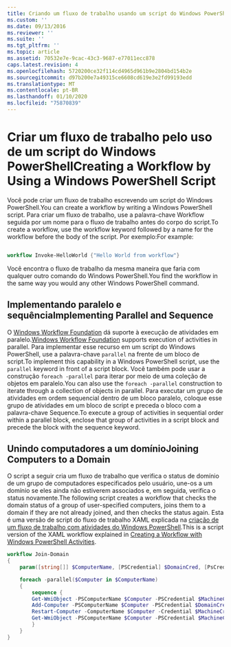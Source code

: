 ```yaml
---
title: Criando um fluxo de trabalho usando um script do Windows PowerShell | Microsoft Docs
ms.custom: ''
ms.date: 09/13/2016
ms.reviewer: ''
ms.suite: ''
ms.tgt_pltfrm: ''
ms.topic: article
ms.assetid: 70532e7e-9cac-43c3-9687-e77011ecc878
caps.latest.revision: 4
ms.openlocfilehash: 5720200ce32f114cd4965d961b9e2804bd154b2e
ms.sourcegitcommit: d97b200e7a49315ce6608cd619e3e2fd99193edd
ms.translationtype: MT
ms.contentlocale: pt-BR
ms.lasthandoff: 01/10/2020
ms.locfileid: "75870839"
---
```

# <a name="creating-a-workflow-by-using-a-windows-powershell-script"></a><span data-ttu-id="facb1-102">Criar um fluxo de trabalho pelo uso de um script do Windows PowerShell</span><span class="sxs-lookup"><span data-stu-id="facb1-102">Creating a Workflow by Using a Windows PowerShell Script</span></span>

<span data-ttu-id="facb1-103">Você pode criar um fluxo de trabalho escrevendo um script do Windows PowerShell.</span><span class="sxs-lookup"><span data-stu-id="facb1-103">You can create a workflow by writing a Windows PowerShell script.</span></span> <span data-ttu-id="facb1-104">Para criar um fluxo de trabalho, use a palavra-chave Workflow seguida por um nome para o fluxo de trabalho antes do corpo do script.</span><span class="sxs-lookup"><span data-stu-id="facb1-104">To create a workflow, use the workflow keyword followed by a name for the workflow before the body of the script.</span></span> <span data-ttu-id="facb1-105">Por exemplo:</span><span class="sxs-lookup"><span data-stu-id="facb1-105">For example:</span></span>

```powershell

workflow Invoke-HelloWorld {"Hello World from workflow"}
```

<span data-ttu-id="facb1-106">Você encontra o fluxo de trabalho da mesma maneira que faria com qualquer outro comando do Windows PowerShell.</span><span class="sxs-lookup"><span data-stu-id="facb1-106">You find the workflow in the same way you would any other Windows PowerShell command.</span></span>

## <a name="implementing-parallel-and-sequence"></a><span data-ttu-id="facb1-107">Implementando paralelo e sequência</span><span class="sxs-lookup"><span data-stu-id="facb1-107">Implementing Parallel and Sequence</span></span>

<span data-ttu-id="facb1-108">O [Windows Workflow Foundation](/previous-versions/dotnet/netframework-3.5/ms735967(v=vs.90)) dá suporte à execução de atividades em paralelo.</span><span class="sxs-lookup"><span data-stu-id="facb1-108">[Windows Workflow Foundation](/previous-versions/dotnet/netframework-3.5/ms735967(v=vs.90)) supports execution of activities in parallel.</span></span> <span data-ttu-id="facb1-109">Para implementar esse recurso em um script do Windows PowerShell, use a palavra-chave `parallel` na frente de um bloco de script.</span><span class="sxs-lookup"><span data-stu-id="facb1-109">To implement this capability in a Windows PowerShell script, use the `parallel` keyword in front of a script block.</span></span> <span data-ttu-id="facb1-110">Você também pode usar a construção `foreach -parallel` para iterar por meio de uma coleção de objetos em paralelo.</span><span class="sxs-lookup"><span data-stu-id="facb1-110">You can also use the `foreach -parallel` construction to iterate through a collection of objects in parallel.</span></span> <span data-ttu-id="facb1-111">Para executar um grupo de atividades em ordem sequencial dentro de um bloco paralelo, coloque esse grupo de atividades em um bloco de script e preceda o bloco com a palavra-chave Sequence.</span><span class="sxs-lookup"><span data-stu-id="facb1-111">To execute a group of activities in sequential order within a parallel block, enclose that group of activities in a script block and precede the block with the sequence keyword.</span></span>

## <a name="joining-computers-to-a-domain"></a><span data-ttu-id="facb1-112">Unindo computadores a um domínio</span><span class="sxs-lookup"><span data-stu-id="facb1-112">Joining Computers to a Domain</span></span>

<span data-ttu-id="facb1-113">O script a seguir cria um fluxo de trabalho que verifica o status de domínio de um grupo de computadores especificados pelo usuário, une-os a um domínio se eles ainda não estiverem associados e, em seguida, verifica o status novamente.</span><span class="sxs-lookup"><span data-stu-id="facb1-113">The following script creates a workflow that checks the domain status of a group of user-specified computers, joins them to a domain if they are not already joined, and then checks the status again.</span></span>
<span data-ttu-id="facb1-114">Esta é uma versão de script do fluxo de trabalho XAML explicada na [criação de um fluxo de trabalho com atividades do Windows PowerShell](./creating-a-workflow-with-windows-powershell-activities.md).</span><span class="sxs-lookup"><span data-stu-id="facb1-114">This is a script version of the XAML workflow explained in [Creating a Workflow with Windows PowerShell Activities](./creating-a-workflow-with-windows-powershell-activities.md).</span></span>

```powershell
workflow Join-Domain
{
    param([string[]] $ComputerName, [PSCredential] $DomainCred, [PsCredential] $MachineCred)

    foreach -parallel($Computer in $ComputerName)
    {
        sequence {
        Get-WmiObject -PSComputerName $Computer -PSCredential $MachineCred
        Add-Computer -PSComputerName $Computer -PSCredential $DomainCred
        Restart-Computer -ComputerName $Computer -Credential $MachineCred -For PowerShell -Force -Wait -PSComputerName ""
        Get-WmiObject -PSComputerName $Computer -PSCredential $MachineCred
        }
    }
}
```